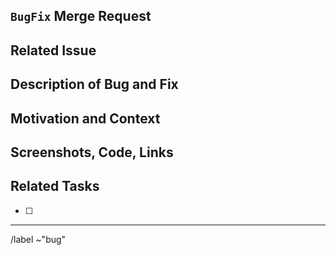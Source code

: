 `BugFix` Merge Request 
--------------------------------------------------------------------------------

## Related Issue
<!-- Please reference the open issue here that this Merge Request resolves by writing, "resolves #" -->

## Description of Bug and Fix
<!-- Describe the source of the bug and your changes. -->

## Motivation and Context
<!-- Provide any context here to supplement the open issue. -->

## Screenshots, Code, Links
<!-- Paste any relevant screenshots (drag image file here), code snippets, links. -->

## Related Tasks
<!-- List other tasks that need to be completed along with this merge request-->

- [ ] 

--------------------------------------------------------------------------------

/label ~"bug"

